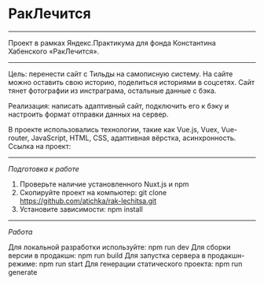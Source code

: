 # РакЛечится
---
Проект в рамках Яндекс.Практикума для фонда Константина Хабенского «РакЛечится». 
***
Цель: перенести сайт с Тильды на самописную систему. На сайте можно оставить свою историю, поделиться историями в соцсетях. Сайт тянет фотографии из инстраграма, остальные данные с бэка. 

Реализация: написать адаптивный сайт, подключить его к бэку и настроить формат отправки данных на сервер.

В проекте использовались технологии, такие как Vue.js, Vuex, Vue-router, JavaScript, HTML, CSS, адаптивная вёрстка, асинхронность.
Ссылка на проект:

---

*Подготовка к работе*

1. Проверьте наличие установленного Nuxt.js и npm
2. Скопируйте проект на компьютер: git clone https://github.com/atichka/rak-lechitsa.git
3. Установите зависимости: npm install

---

*Работа*

Для локальной разработки используйте: npm run dev
Для сборки версии в продакшн: npm run build
Для запустка сервера в продакшн-режиме: npm run start
Для генерации статического проекта: npm run generate
